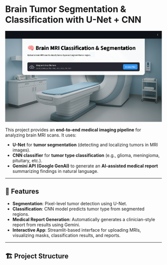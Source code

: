 # Brain Tumor Segmentation & Classification with U-Net + CNN  

![Streamlit App Demo](streamlit_app_demo.png)

This project provides an **end-to-end medical imaging pipeline** for analyzing brain MRI scans. It uses:  

- **U-Net** for **tumor segmentation** (detecting and localizing tumors in MRI images).  
- **CNN classifier** for **tumor type classification** (e.g., glioma, meningioma, pituitary, etc.).  
- **Gemini API (Google GenAI)** to generate an **AI-assisted medical report** summarizing findings in natural language.  

---

## 🚀 Features  

- **Segmentation**: Pixel-level tumor detection using U-Net.  
- **Classification**: CNN model predicts tumor type from segmented regions.  
- **Medical Report Generation**: Automatically generates a clinician-style report from results using Gemini.  
- **Interactive App**: Streamlit-based interface for uploading MRIs, visualizing masks, classification results, and reports.  

---

## 🏗️ Project Structure  

